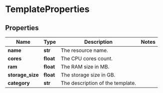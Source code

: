 # TemplateProperties

## Properties
| Name | Type | Description | Notes |
| ------------ | ------------- | ------------- | ------------- |
| **name** | **str** | The resource name. |  |
| **cores** | **float** | The CPU cores count. |  |
| **ram** | **float** | The RAM size in MB. |  |
| **storage_size** | **float** | The storage size in GB. |  |
| **category** | **str** | The description of the template. |  |


